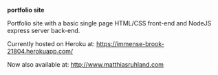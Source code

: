 <p><b>portfolio site</b></p>

<p>Portfolio site with a basic single page HTML/CSS front-end and NodeJS express server back-end.</p>

<p>Currently hosted on Heroku at: <a target="_blank" href="https://immense-brook-21804.herokuapp.com/">https://immense-brook-21804.herokuapp.com/</a></p>
<p>Now also available at: <a target="_blank" href="http://www.matthiasruhland.com">http://www.matthiasruhland.com</a></p>
